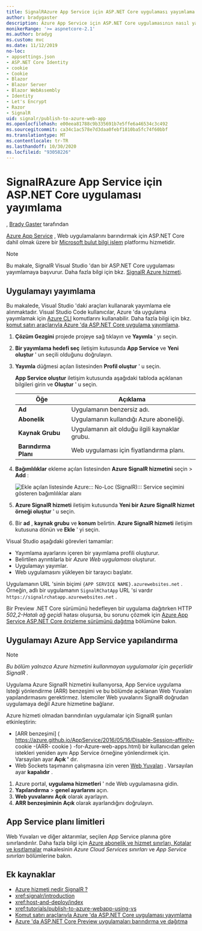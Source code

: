 ```yaml
---
title: SignalRAzure App Service için ASP.NET Core uygulaması yayımlama
author: bradygaster
description: Azure App Service için ASP.NET Core uygulamasının nasıl yayımlanacağını öğrenin SignalR .
monikerRange: '>= aspnetcore-2.1'
ms.author: bradyg
ms.custom: mvc
ms.date: 11/12/2019
no-loc:
- appsettings.json
- ASP.NET Core Identity
- cookie
- Cookie
- Blazor
- Blazor Server
- Blazor WebAssembly
- Identity
- Let's Encrypt
- Razor
- SignalR
uid: signalr/publish-to-azure-web-app
ms.openlocfilehash: e00eea81788c9b335691b7e5ffe6a46534c3c492
ms.sourcegitcommit: ca34c1ac578e7d3daa0febf1810ba5fc74f60bbf
ms.translationtype: MT
ms.contentlocale: tr-TR
ms.lasthandoff: 10/30/2020
ms.locfileid: "93058226"
---
```

# <a name="publish-an-aspnet-core-no-locsignalr-app-to-azure-app-service"></a>SignalRAzure App Service için ASP.NET Core uygulaması yayımlama

, [Brady Gaster](https://twitter.com/bradygaster) tarafından

[Azure App Service](/azure/app-service/app-service-web-overview) , Web uygulamalarını barındırmak için ASP.NET Core dahil olmak üzere bir [Microsoft bulut bilgi işlem](https://azure.microsoft.com/) platformu hizmetidir.

> [!NOTE]
> Bu makale, SignalR Visual Studio 'dan bir ASP.NET Core uygulaması yayımlamaya başvurur. Daha fazla bilgi için bkz. [ SignalR Azure hizmeti](https://azure.microsoft.com/services/signalr-service).

## <a name="publish-the-app"></a>Uygulamayı yayımlama

Bu makalede, Visual Studio 'daki araçları kullanarak yayımlama ele alınmaktadır. Visual Studio Code kullanıcılar, Azure 'da uygulama yayımlamak için [Azure CLI](/cli/azure) komutlarını kullanabilir. Daha fazla bilgi için bkz. [komut satırı araçlarıyla Azure 'da ASP.NET Core uygulama yayımlama](/azure/app-service/app-service-web-get-started-dotnet).

1. **Çözüm Gezgini** projede projeye sağ tıklayın ve **Yayımla** ' yı seçin.

1. **Bir yayımlama hedefi seç** iletişim kutusunda **App Service** ve **Yeni oluştur** ' un seçili olduğunu doğrulayın.

1. **Yayımla** düğmesi açılan listesinden **Profil oluştur** ' u seçin.

   **App Service oluştur** iletişim kutusunda aşağıdaki tabloda açıklanan bilgileri girin ve **Oluştur** ' u seçin.

   | Öğe               | Açıklama |
   | ------------------ | ----------- |
   | **Ad**           | Uygulamanın benzersiz adı. |
   | **Abonelik**   | Uygulamanın kullandığı Azure aboneliği. |
   | **Kaynak Grubu** | Uygulamanın ait olduğu ilgili kaynaklar grubu. |
   | **Barındırma Planı**   | Web uygulaması için fiyatlandırma planı. |

1. **Bağımlılıklar** ekleme açılan listesinden **Azure SignalR hizmetini** seçin  >  **Add** :

   ![Ekle açılan listesinde Azure::: No-Loc (SignalR)::: Service seçimini gösteren bağımlılıklar alanı](publish-to-azure-web-app/_static/signalr-service-dependency.png)

1. **Azure SignalR hizmeti** iletişim kutusunda **Yeni bir Azure SignalR hizmet örneği oluştur** ' u seçin.

1. Bir **ad** , **kaynak grubu** ve **konum** belirtin. **Azure SignalR hizmeti** iletişim kutusuna dönün ve **Ekle** ' yi seçin.

Visual Studio aşağıdaki görevleri tamamlar:

* Yayımlama ayarlarını içeren bir yayımlama profili oluşturur.
* Belirtilen ayrıntılarla bir *Azure Web uygulaması* oluşturur.
* Uygulamayı yayımlar.
* Web uygulamasını yükleyen bir tarayıcı başlatır.

Uygulamanın URL 'sinin biçimi `{APP SERVICE NAME}.azurewebsites.net` . Örneğin, adlı bir uygulamanın `SignalRChatApp` URL 'si vardır `https://signalrchatapp.azurewebsites.net` .

Bir Preview .NET Core sürümünü hedefleyen bir uygulama dağıtırken HTTP *502,2-Hatalı ağ geçidi* hatası oluşursa, bu sorunu çözmek için [Azure App Service ASP.NET Core önizleme sürümünü dağıtma](xref:host-and-deploy/azure-apps/index#deploy-aspnet-core-preview-release-to-azure-app-service) bölümüne bakın.

## <a name="configure-the-app-in-azure-app-service"></a>Uygulamayı Azure App Service yapılandırma

> [!NOTE]
> *Bu bölüm yalnızca Azure hizmetini kullanmayan uygulamalar için geçerlidir SignalR .*
>
> Uygulama Azure SignalR hizmetini kullanıyorsa, App Service uygulama Isteği yönlendirme (ARR) benzeşimi ve bu bölümde açıklanan Web Yuvaları yapılandırmasını gerektirmez. İstemciler Web yuvalarını SignalR doğrudan uygulamaya değil Azure hizmetine bağlanır.

Azure hizmeti olmadan barındırılan uygulamalar için SignalR şunları etkinleştirin:

* [ARR benzeşimi] ( https://azure.github.io/AppService/2016/05/16/Disable-Session-affinity- cookie -(ARR- cookie ) -for-Azure-web-apps.html) bir kullanıcıdan gelen istekleri yeniden aynı App Service örneğine yönlendirmek için. Varsayılan ayar **Açık '** dır.
* Web Sockets taşımanın çalışmasına izin veren [Web Yuvaları](xref:fundamentals/websockets) . Varsayılan ayar **kapalıdır** .

1. Azure portal, **uygulama hizmetleri** ' nde Web uygulamasına gidin.
1. **Yapılandırma**  >  **genel ayarlarını** açın.
1. **Web yuvalarını** **Açık** olarak ayarlayın.
1. **ARR benzeşiminin** **Açık** olarak ayarlandığını doğrulayın.

## <a name="app-service-plan-limits"></a>App Service planı limitleri

Web Yuvaları ve diğer aktarımlar, seçilen App Service planına göre sınırlandırılır. Daha fazla bilgi için [Azure abonelik ve hizmet sınırları, Kotalar ve kısıtlamalar](/azure/azure-subscription-service-limits#app-service-limits) makalesinin *Azure Cloud Services sınırları* ve *App Service sınırları* bölümlerine bakın.

## <a name="additional-resources"></a>Ek kaynaklar

* [Azure hizmeti nedir SignalR ?](/azure/azure-signalr/signalr-overview)
* <xref:signalr/introduction>
* <xref:host-and-deploy/index>
* <xref:tutorials/publish-to-azure-webapp-using-vs>
* [Komut satırı araçlarıyla Azure 'da ASP.NET Core uygulaması yayımlama](/azure/app-service/app-service-web-get-started-dotnet)
* [Azure 'da ASP.NET Core Preview uygulamaları barındırma ve dağıtma](xref:host-and-deploy/azure-apps/index#deploy-aspnet-core-preview-release-to-azure-app-service)
